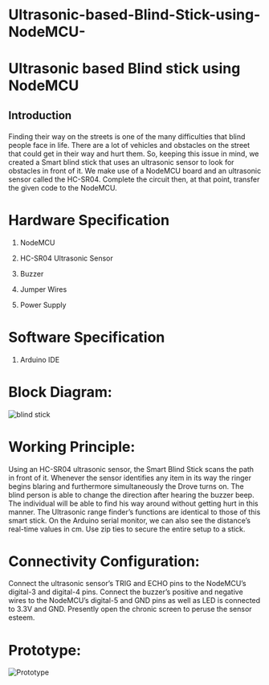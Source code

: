 # Ultrasonic-based-Blind-Stick-using-NodeMCU-<br>

<h1 align=”center”>

Ultrasonic based Blind stick using NodeMCU 

</h1>



<h2>

 Introduction 

</h2>



Finding their way on the streets is one of the many difficulties that blind people face in life. There are a lot of vehicles and obstacles on the street that could get in their way and hurt them. So, keeping this issue in mind, we created a Smart blind stick that uses an ultrasonic sensor to look for obstacles in front of it. We make use of a NodeMCU board and an ultrasonic sensor called the HC-SR04. Complete the circuit then, at that point, transfer the given code to the NodeMCU.







# Hardware Specification

1. NodeMCU<br>

3. HC-SR04 Ultrasonic Sensor<br>

4. Buzzer<br>

5. Jumper Wires<br> 

6. Power Supply<br>





# Software Specification

1.	Arduino IDE<br>



# Block Diagram:



![blind stick](https://raw.githubusercontent.com/SaiHari-N/Ultrasonic-based-Blind-Stick-using-NodeMCU-/main/Project%20files/Ultrasonic%20based%20Blind%20Stick%20using%20NodeMCU.jpg)







# Working Principle:

Using an HC-SR04 ultrasonic sensor, the Smart Blind Stick scans the path in front of it. Whenever the sensor identifies any item in its way the ringer begins blaring and furthermore simultaneously the Drove turns on. The blind person is able to change the direction after hearing the buzzer beep. The individual will be able to find his way around without getting hurt in this manner. The Ultrasonic range finder’s functions are identical to those of this smart stick. On the Arduino serial monitor, we can also see the distance’s real-time values in cm. Use zip ties to secure the entire setup to a stick.





# Connectivity Configuration:

Connect the ultrasonic sensor’s TRIG and ECHO pins to the NodeMCU’s digital-3 and digital-4 pins. Connect the buzzer’s positive and negative wires to the NodeMCU’s digital-5 and GND pins as well as LED is connected to 3.3V and GND. Presently open the chronic screen to peruse the sensor esteem.



# Prototype:

 ![Prototype]( https://raw.githubusercontent.com/SaiHari-N/Ultrasonic-based-Blind-Stick-using-NodeMCU-/main/Project%20files/Top%20and%20front%20view.jpg)


